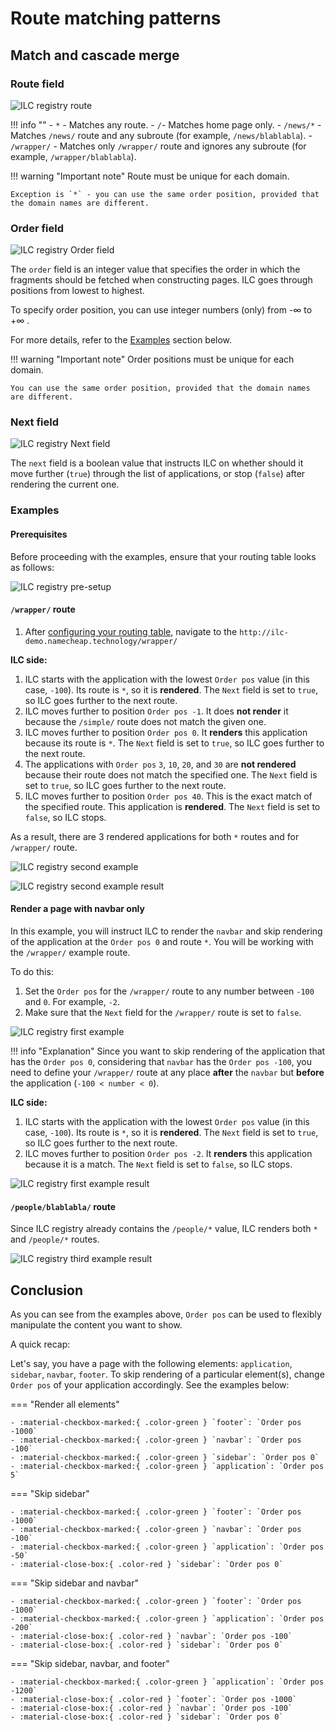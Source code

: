 # Route matching patterns

## Match and cascade merge

### Route field

![ILC registry route](../assets/routes/route-field.png)

!!! info ""
    - `*` - Matches any route.
    - `/`- Matches home page only.
    - `/news/*` - Matches `/news/` route and any subroute (for example, `/news/blablabla`).
    - `/wrapper/` - Matches only `/wrapper/` route and ignores any subroute (for example, `/wrapper/blablabla`).

!!! warning "Important note"
    Route must be unique for each domain.
    
    Exception is `*` - you can use the same order position, provided that the domain names are different.

### Order field

![ILC registry Order field](../assets/routes/order-field.png)

The `order` field is an integer value that specifies the order in which the fragments should be fetched when constructing pages. ILC goes through positions from lowest to highest.

To specify order position, you can use integer numbers (only) from -&#8734; to +&#8734; .

For more details, refer to the [Examples](#examples) section below.

!!! warning "Important note"
    Order positions must be unique for each domain.
    
    You can use the same order position, provided that the domain names are different.

### Next field

![ILC registry Next field](../assets/routes/next-field.png)

The `next` field is a boolean value that instructs ILC on whether should it move further (`true`) through the list of applications, or stop (`false`) after rendering the current one.

### Examples

#### Prerequisites

Before proceeding with the examples, ensure that your routing table looks as follows:

![ILC registry pre-setup](../assets/routes/route.png)

#### `/wrapper/` route

1. After [configuring your routing table](#prerequisites), navigate to the `http://ilc-demo.namecheap.technology/wrapper/`

**ILC side:**
  
1. ILC starts with the application with the lowest `Order pos` value (in this case, `-100`). Its route is `*`, so it is **rendered**. The `Next` field is set to `true`, so ILC goes further to the next route.
1. ILC moves further to position `Order pos -1`. It does **not render** it because the `/simple/` route does not match the given one.
1. ILC moves further to position `Order pos 0`. It **renders** this application because its route is `*`. The `Next` field is set to `true`, so ILC goes further to the next route.
1. The applications with `Order pos` `3`, `10`, `20`, and `30` are **not rendered** because their route does not match the specified one. The `Next` field is set to `true`, so ILC goes further to the next route.
1. ILC moves further to position `Order pos 40`. This is the exact match of the specified route. This application is **rendered**. The `Next` field is set to `false`, so ILС stops.

As a result, there are 3 rendered applications for both `*` routes and for `/wrapper/` route.

![ILC registry second example](../assets/routes/first-case-route.png)

![ILC registry second example result](../assets/routes/first-case-result.png)


#### Render a page with navbar only

In this example, you will instruct ILC to render the `navbar` and skip rendering of the application at the `Order pos 0` and route `*`. You will be working with the `/wrapper/` example route.

To do this:

1. Set the `Order pos` for the `/wrapper/` route to any number between `-100` and `0`. For example, `-2`.
1. Make sure that the `Next` field for the `/wrapper/` route is set to `false`.

![ILC registry first example](../assets/routes/route2.png)

!!! info "Explanation"
    Since you want to skip rendering of the application that has the `Order pos 0`, considering that `navbar` has the `Order pos -100`, you need to define your `/wrapper/` route at any place **after** the `navbar` but **before** the application (`-100 < number < 0`).

**ILC side:**

1. ILC starts with the application with the lowest `Order pos` value (in this case, `-100`). Its route is `*`, so it is **rendered**. The `Next` field is set to `true`, so ILC goes further to the next route.
1. ILC moves further to position `Order pos -2`. It **renders** this application because it is a match. The `Next` field is set to `false`, so ILС stops.

![ILC registry first example result](../assets/routes/second-case-result.png)

#### `/people/blablabla/` route

Since ILC registry already contains the `/people/*` value, ILC renders both `*` and `/people/*` routes.

![ILC registry third example result](../assets/routes/third-case-result.png)

## Conclusion

As you can see from the examples above, `Order pos` can be used to flexibly manipulate the content you want to show.

A quick recap:

Let's say, you have a page with the following elements: `application`, `sidebar`, `navbar`, `footer`. To skip rendering of a particular element(s), change `Order pos` of your application accordingly. See the examples below:

=== "Render all elements"

    - :material-checkbox-marked:{ .color-green } `footer`: `Order pos -1000`
    - :material-checkbox-marked:{ .color-green } `navbar`: `Order pos -100`
    - :material-checkbox-marked:{ .color-green } `sidebar`: `Order pos 0`
    - :material-checkbox-marked:{ .color-green } `application`: `Order pos 5`

=== "Skip sidebar"

    - :material-checkbox-marked:{ .color-green } `footer`: `Order pos -1000`
    - :material-checkbox-marked:{ .color-green } `navbar`: `Order pos -100`
    - :material-checkbox-marked:{ .color-green } `application`: `Order pos -50`
    - :material-close-box:{ .color-red } `sidebar`: `Order pos 0`

=== "Skip sidebar and navbar"

    - :material-checkbox-marked:{ .color-green } `footer`: `Order pos -1000`
    - :material-checkbox-marked:{ .color-green } `application`: `Order pos -200`
    - :material-close-box:{ .color-red } `navbar`: `Order pos -100`
    - :material-close-box:{ .color-red } `sidebar`: `Order pos 0`

=== "Skip sidebar, navbar, and footer"

    - :material-checkbox-marked:{ .color-green } `application`: `Order pos -1200`
    - :material-close-box:{ .color-red } `footer`: `Order pos -1000`
    - :material-close-box:{ .color-red } `navbar`: `Order pos -100`
    - :material-close-box:{ .color-red } `sidebar`: `Order pos 0`
